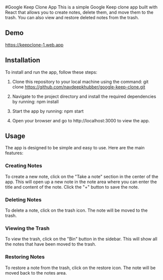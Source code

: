 #Google Keep Clone App
This is a simple Google Keep clone app built with React that allows you to create notes, delete them, and move them to the trash. You can also view and restore deleted notes from the trash.

## Demo
https://keepclone-1.web.app

## Installation
To install and run the app, follow these steps:

1. Clone this repository to your local machine using the command:
git clone https://github.com/navdeepkhubber/google-keep-clone.git

2. Navigate to the project directory and install the required dependencies by running:
npm install

3. Start the app by running:
npm start

4. Open your browser and go to http://localhost:3000 to view the app.

## Usage
The app is designed to be simple and easy to use. Here are the main features:

### Creating Notes
To create a new note, click on the "Take a note" section in the center of the app. This will open up a new note in the note area where you can enter the title and content of the note. Click the "+" button to save the note.

### Deleting Notes
To delete a note, click on the trash icon. The note will be moved to the trash.

### Viewing the Trash
To view the trash, click on the "Bin" button in the sidebar. This will show all the notes that have been moved to the trash.

### Restoring Notes
To restore a note from the trash,  click on the restore icon. The note will be moved back to the notes area.

